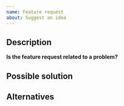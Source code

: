 ```yaml
---
name: Feature request
about: Suggest an idea
---
```


<!--- Provide a short summary of the request in the title above -->

## Description

<!-- Write a clear and concise description of the feature -->

**Is the feature request related to a problem?**

<!-- Describe what the problem is (e.g. I'm always frustrated when […]) -->

## Possible solution

<!-- If possible, let us know how you think the feature should be implemented -->

## Alternatives 

<!-- Include any alternative solutions and features you've considered -->

